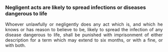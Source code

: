 ### Negligent acts are likely to spread infections or diseases dangerous to life
<div style="text-align: justify">

Whoever unlawfully or negligently does any act which is, and which he knows or has reason to believe to be, likely to spread the infection of any disease dangerous to life, shall be punished with imprisonment of either description for a term which may extend to six months, or with a fine, or with both.

</div>

